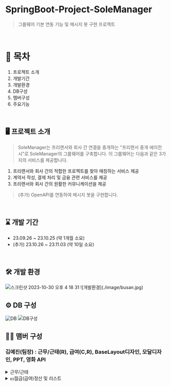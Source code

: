 # SpringBoot-Project-SoleManager
>그룹웨어 기본 연동 기능 및 메시지 봇 구현 프로젝트
<br>

# 📍 목차
1. 프로젝트 소개
2. 개발기간
3. 개발환경
4. DB구성
5. 멤버구성
6. 주요기능
<br>

## 🖥️ 프로젝트 소개
> SoleManager는 프리랜서와 회사 간 연결을 중개하는 "프리랜서 중개 에이전시"로 SoleManager의 그룹웨어를 구축합니다.
> 이 그룹웨어는 다음과 같은 3가지의 서비스를 제공합니다.
1. 프리랜서와 회사 간의 적합한 프로젝트를 찾아 매칭하는 서비스 제공
2. 계약서 작성, 결제 처리 및 금융 관련 서비스를 제공
3. 프리랜서와 회사 간의 원활한 커뮤니케이션을 제공
> (추가) OpenAPI를 연동하여 메시지 봇을 구현합니다.
<br>

## ⌛️ 개발 기간
* 23.09.26 ~ 23.10.25 (약 1개월 소요)
* (추가) 23.10.26 ~ 23.11.03 (약 10일 소요)
<br>

## 🛠️ 개발 환경
<img width="846" alt="스크린샷 2023-10-30 오후 4 18 31" src="https://github.com/anna1843/TechForge/assets/133622218/1797ae7e-bdd1-4826-92fd-b91f76223c86">
![개발환경](./image/busan.jpg)

## ⚙️ DB 구성
![DB](https://github.com/anna1843/TechForge/assets/133622218/5d4b2626-1fb2-4da2-9040-16d827fc5511)
![DB구성](./image/busan.jpg)

## 🏃‍♀️ 맴버 구성
### 김예진(팀장) : 근무/근태(R), 급여(C,R), BaseLayout디자인, 모달디자인, PPT, 영화 API
<details>
  <summary>근무/근태</summary>
  
  > 근무/근태 리스트 보여주기 Controller
  
  ```java
    @GetMapping("/{memberId}/list")
    @ResponseBody
    public Map<String, Object> getWorkTimeWorklist(
            @PathVariable("memberId") Long memberId,
            @RequestParam(value = "workType", required = false) String workType) {
        // json 형태로 front에 넘기기
        Map<String, Object> map = new HashMap<>();

        // 근무기록 list로 가져오기(반환)
        List<WorkTimeDto> workTimeList = workTimeService.getWorkTimeWorkList(memberId,workType);

        map.put("worklist", workTimeList);
        return map;
    }
  ```

  > 근무/근태 리스트 보여주기 Service

  ```java
  public List<WorkTimeDto> getWorkTimeWorkList(Long memberId, String workType) {
        List<WorkTimeDto> workTimeDtoList = new ArrayList<>(); // 반환값이 list이므로 list생성
        List<WorkTimeEntity> workTimeEntityList;

        if (workType == null) {
            // 달만 선택
            workTimeEntityList = workTimeRepository.findByWorkTimeMemberId(memberId);
        } else {
            workTimeEntityList = workTimeRepository.findByWorkTimeWorkType(memberId, workType);
        }

        // 달&유형 선택
        if (!workTimeEntityList.isEmpty()) {
            for (WorkTimeEntity workTimeEntity : workTimeEntityList) {
                WorkTimeDto workTimeDto = WorkTimeDto.toDto(workTimeEntity);
                if (workTimeDto.getWorkType() == WorkType.NORMAL) {
                    workTimeDto.setTitle("근무");
                } else if (workTimeDto.getWorkType() == WorkType.ABSENT) {
                    workTimeDto.setTitle("결석");
                } else if (workTimeDto.getWorkType() == WorkType.EARLY) {
                    workTimeDto.setTitle("조퇴");
                } else if (workTimeDto.getWorkType() == WorkType.TARDY) {
                    workTimeDto.setTitle("지각");
                } else if (workTimeDto.getWorkType() == WorkType.VACATION) {
                    workTimeDto.setTitle("휴가");
                }
                workTimeDtoList.add(workTimeDto);
            }
        }
        return workTimeDtoList;
    }
  ```

</details>

<details>
  <summary>💵월급(급여)정산 및 리스트</summary>
  
  ![월급정산](월급정산.png)
  
  > 월급정산 Controller
    
  ```java
  @PostMapping("/{memberId}")
  @ResponseBody
  public Map<String,Object> getMemberPayMontly(
    @PathVariable("memberId") Long memberId,
    @RequestParam(value = "workMonth", required = false) String workMonth){

      // 달에 해당하는 근무기록 가져오기
      Integer result = payService.postPayList(memberId, workMonth);

      Map<String,Object> map = new HashMap<String,Object>();
      map.put("result", result);
      return map;
  }
  ```
    
  > 월급정산 Service
     
  ```java
    public Integer postPayList(Long memberId, String workMonth) {
      //이미 정산 내역이 있다면
      List<PayEntity> payEntityList = payRepository.findByPayMonth(memberId,workMonth);
        if(payEntityList.size() != 0){
          return 0;
      }
      PayEntity payEntity = new PayEntity();
      MemberEntity memberEntity = new MemberEntity();
      List<WorkTimeEntity> workTimeEntityList = workTimeRepository.findByWorkTimeMonth(memberId, workMonth);
        Integer sum = 0;
        for(WorkTimeEntity workTimeEntity : workTimeEntityList){
            sum += workTimeEntity.getTotal(); // total 계산
        }
        Integer pay = (sum / 60) * 10000; // 월급 계산
        memberEntity.setId(memberId); // memberId가져오기
        payEntity.setMonthly(workMonth); // 월급 구분
        payEntity.setPrice(pay); // 월급 저장
        payEntity.setIsPay(1); // 월급 지급 여부 설정 1
        payEntity.setIs_display(1); //
        payEntity.setMemberEntity(memberEntity); // member정보 저장
        payEntity.setPayDay(LocalDate.now()); // 월급 기록 당일 저장
        Optional<Long> payId = Optional.ofNullable(payRepository.save(payEntity).getId());
        //값이 존재
        if (payId.isPresent()) {
            return 1;
        }
        return 0;

    }
    ```
    
    ![월급목록](월급내역.png)

    > 월급목록 Controller
    
    ```java
    ... 월별 ...
    @PostMapping("/{memberId}")
    @ResponseBody
    public Map<String,Object> getMemberPayMontly(
            @PathVariable("memberId") Long memberId,
            @RequestParam(value = "workMonth", required = false) String workMonth){

        // 달에 해당하는 근무기록 가져오기
        Integer result = payService.postPayList(memberId, workMonth);

        Map<String,Object> map = new HashMap<String,Object>();
        map.put("result", result);
        return map;
    }
    ... 년도별 ...
    @GetMapping("/yearList/{memberId}")
    @ResponseBody
    public List<PayDto> getMemberPayYearly(
            @PathVariable("memberId") Long memberId,
            @RequestParam(value = "workYear", required = false) String workYear){

        // 년에 해당하는 근무기록 가져오기
        List<PayDto> result = payService.getPayYearList(memberId, workYear);

        return result;
    }
    ```
    <br>

    > 월급목록 Service
    
    ```java
    ... 월별 ...
    public List<PayDto> getPayMonthlyList(Long memberId) {
        List<PayDto> payDtoList = new ArrayList<>();
        List<PayEntity> payEntityList  = payRepository.findBymemberEntity_Id(memberId);
        if(!payEntityList.isEmpty()){
            for(PayEntity payEntity : payEntityList){
                PayDto payDto = PayDto.toDto(payEntity);
                payDtoList.add(payDto);
            }
        }
        return payDtoList;
    }
    ... 년도별 ...
    public List<PayDto> getPayYearList(Long memberId, String workYear) {
        List<PayDto> payDtoList = new ArrayList<PayDto>();
        List<PayEntity> payEntityList = payRepository.findByPayYear(memberId, workYear);
        for (PayEntity payEntity: payEntityList) {
            payDtoList.add( PayDto.toDto(payEntity));
        }
        return payDtoList;
    }
    ```

  </ul>
</details>

<details>
  <summary>레이아웃 디자인</summary>
  <ul>
    <li>레이아웃 디자인</li>
    ![레이아웃](레이아웃.png)
  </ul>
</details>

<br>
김** : 로그인, 이메일 인증, 비밀번호 재설정, 권한별 LIST, 로그인&회원가입 디자인, 날씨 API
<br>
박** : 게시판(CRUD), 댓글, 파일, FUllCalendar일정추가, 웹소캣 알림 챗봇, 메인페이지디자인, PPT, 버스 API
<br>
방** : 회원(CRUD), 회원페이지 디자인, 날씨 API
<br>
안** : 결재(CRUD), 버스 API
<br>
이** : 근무/근태(CUD), FUllCalendar(근무,프리랜서일정), 네이버웍스 구현, CI/CD, 영화 API

## 주요기능
